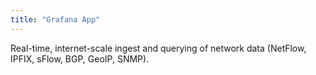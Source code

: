 ```yaml
---
title: "Grafana App"
---
```


Real-time, internet-scale ingest and querying of network data (NetFlow, IPFIX, sFlow, BGP, GeoIP, SNMP).
